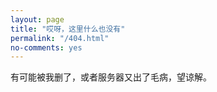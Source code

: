 ```yaml
---
layout: page
title: "哎呀，这里什么也没有"
permalink: "/404.html"
no-comments: yes
---
```


有可能被我删了，或者服务器又出了毛病，望谅解。
